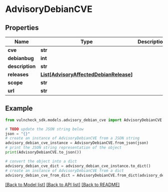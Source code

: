 # AdvisoryDebianCVE


## Properties

Name | Type | Description | Notes
------------ | ------------- | ------------- | -------------
**cve** | **str** |  | [optional] 
**debianbug** | **int** |  | [optional] 
**description** | **str** |  | [optional] 
**releases** | [**List[AdvisoryAffectedDebianRelease]**](AdvisoryAffectedDebianRelease.md) |  | [optional] 
**scope** | **str** |  | [optional] 
**url** | **str** |  | [optional] 

## Example

```python
from vulncheck_sdk.models.advisory_debian_cve import AdvisoryDebianCVE

# TODO update the JSON string below
json = "{}"
# create an instance of AdvisoryDebianCVE from a JSON string
advisory_debian_cve_instance = AdvisoryDebianCVE.from_json(json)
# print the JSON string representation of the object
print(AdvisoryDebianCVE.to_json())

# convert the object into a dict
advisory_debian_cve_dict = advisory_debian_cve_instance.to_dict()
# create an instance of AdvisoryDebianCVE from a dict
advisory_debian_cve_from_dict = AdvisoryDebianCVE.from_dict(advisory_debian_cve_dict)
```
[[Back to Model list]](../README.md#documentation-for-models) [[Back to API list]](../README.md#documentation-for-api-endpoints) [[Back to README]](../README.md)


